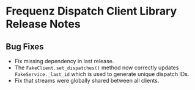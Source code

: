 # Frequenz Dispatch Client Library Release Notes

## Bug Fixes

* Fix missing dependency in last release.
* The `FakeClient.set_dispatches()` method now correctly updates `FakeService._last_id` which is used to generate unique dispatch IDs.
* Fix that streams were globally shared between all clients.

